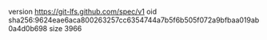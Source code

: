 version https://git-lfs.github.com/spec/v1
oid sha256:9624eae6aca800263257cc6354744a7b5f6b505f072a9bfbaa019ab0a4d0b698
size 3966
